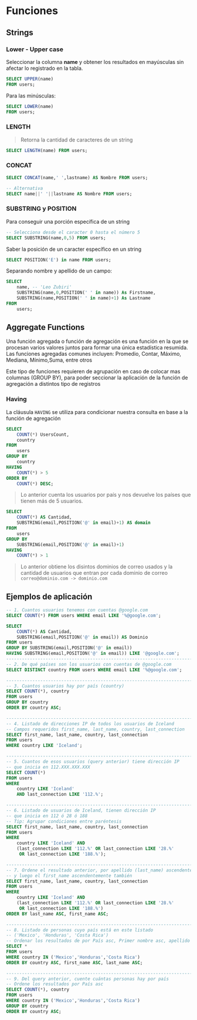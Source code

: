 # Funciones

## Strings

### Lower - Upper case

Seleccionar la columna **name** y obtener los resultados en mayúsculas sin afectar lo registrado en la tabla.

```sql
SELECT UPPER(name)
FROM users;
```
Para las minúsculas:

```sql
SELECT LOWER(name)
FROM users;
```
### LENGTH

> Retorna la cantidad de caracteres de un string

```sql
SELECT LENGTH(name) FROM users;
```

### CONCAT

```sql
SELECT CONCAT(name,' ',lastname) AS Nombre FROM users;

-- Alternativa
SELECT name||' '||lastname AS Nombre FROM users;
``` 

### SUBSTRING y POSITION
Para conseguir una porción específica de un string
```sql
-- Selecciona desde el caracter 0 hasta el número 5
SELECT SUBSTRING(name,0,5) FROM users;
```

Saber la posición de un caracter específico en un string

```sql
SELECT POSITION('E') in name FROM users;
```

Separando nombre y apellido de un campo:
```sql
SELECT
    name, -- 'Leo Zubiri'
    SUBSTRING(name,0,POSITION(' ' in name)) As Firstname,
    SUBSTRING(name,POSITION(' ' in name)+1) As Lastname
FROM
    users;
```

## Aggregate Functions

Una función agregada o función de agregación es una función en la que se procesan varios valores juntos para formar una única estadística resumida. 
Las funciones agregadas comunes incluyen: Promedio, Contar, Máximo, Mediana, Mínimo,Suma, entre otros

Este tipo de funciones requieren de agrupación en caso de colocar mas columnas (GROUP BY), para poder seccionar la aplicación de la función de agregación a distintos tipo de registros

### Having

La cláusula `HAVING` se utiliza para condicionar nuestra consulta en base a la función de agregación

```sql
SELECT 
    COUNT(*) UsersCount,
    country
FROM 
    users
GROUP BY
    country
HAVING
    COUNT(*) > 5
ORDER BY
    COUNT(*) DESC;
```

> Lo anterior cuenta los usuarios por país y nos devuelve los países que tienen más de 5 usuarios.

```sql
SELECT 
	COUNT(*) AS Cantidad,
	SUBSTRING(email,POSITION('@' in email)+1) AS domain
FROM
	users
GROUP BY
	SUBSTRING(email,POSITION('@' in email)+1)
HAVING	
	COUNT(*) > 1
```

> Lo anterior obtiene los disintos dominios de correo usados y la cantidad de usuarios que entran por cada dominio de correo `correo@dominio.com -> dominio.com`


## Ejemplos de aplicación

```sql
-- 1. Cuantos usuarios tenemos con cuentas @google.com
SELECT COUNT(*) FROM users WHERE email LIKE '%@google.com';

SELECT 
	COUNT(*) AS Cantidad,
	SUBSTRING(email,POSITION('@' in email)) AS Dominio
FROM users
GROUP BY SUBSTRING(email,POSITION('@' in email)) 
HAVING SUBSTRING(email,POSITION('@' in email)) LIKE '@google.com';
------------------------------------------------------------------------
-- 2. De qué países son los usuarios con cuentas de @google.com
SELECT DISTINCT country FROM users WHERE email LIKE '%@google.com';

------------------------------------------------------------------------
-- 3. Cuantos usuarios hay por país (country)
SELECT COUNT(*), country
FROM users
GROUP BY country
ORDER BY country ASC;

------------------------------------------------------------------------
-- 4. Listado de direcciones IP de todos los usuarios de Iceland
-- Campos requeridos first_name, last_name, country, last_connection
SELECT first_name, last_name, country, last_connection
FROM users
WHERE country LIKE 'Iceland';

------------------------------------------------------------------------
-- 5. Cuantos de esos usuarios (query anterior) tiene dirección IP
-- que inicia en 112.XXX.XXX.XXX
SELECT COUNT(*)
FROM users
WHERE 
	country LIKE 'Iceland' 
	AND last_connection LIKE '112.%';

------------------------------------------------------------------------
-- 6. Listado de usuarios de Iceland, tienen dirección IP
-- que inicia en 112 ó 28 ó 188
-- Tip: Agrupar condiciones entre paréntesis 
SELECT first_name, last_name, country, last_connection
FROM users
WHERE 
	country LIKE 'Iceland' AND 
	(last_connection LIKE '112.%' OR last_connection LIKE '28.%'
	 OR last_connection LIKE '188.%');

------------------------------------------------------------------------
-- 7. Ordene el resultado anterior, por apellido (last_name) ascendente
-- y luego el first_name ascendentemente también
SELECT first_name, last_name, country, last_connection
FROM users
WHERE 
	country LIKE 'Iceland' AND 
	(last_connection LIKE '112.%' OR last_connection LIKE '28.%'
	 OR last_connection LIKE '188.%')
ORDER BY last_name ASC, first_name ASC;

------------------------------------------------------------------------
-- 8. Listado de personas cuyo país está en este listado
-- ('Mexico', 'Honduras', 'Costa Rica')
-- Ordenar los resultados de por País asc, Primer nombre asc, apellido asc
SELECT *
FROM users
WHERE country IN ('Mexico','Honduras','Costa Rica')
ORDER BY country ASC, first_name ASC, last_name ASC;

------------------------------------------------------------------------
-- 9. Del query anterior, cuente cuántas personas hay por país
-- Ordene los resultados por País asc
SELECT COUNT(*), country
FROM users
WHERE country IN ('Mexico','Honduras','Costa Rica')
GROUP BY country
ORDER BY country ASC;
```